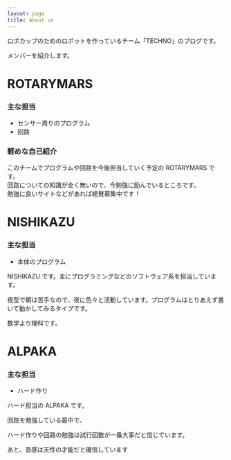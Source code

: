 ```yaml
---
layout: page
title: About us
---
```


ロボカップのためのロボットを作っているチーム「TECHNO」のブログです。

メンバーを紹介します。

# ROTARYMARS

### 主な担当

- センサー周りのプログラム
- 回路

### 軽めな自己紹介

このチームでプログラムや回路を今後担当していく予定の ROTARYMARS です。<br>
回路についての知識が全く無いので、今勉強に励んでいるところです。<br>
勉強に良いサイトなどがあれば絶賛募集中です！

# NISHIKAZU

### 主な担当

- 本体のプログラム

NISHIKAZU です。主にプログラミングなどのソフトウェア系を担当しています。

夜型で朝は苦手なので、夜に色々と活動しています。プログラムはとりあえず書いて動かしてみるタイプです。

数学より理科です。

# ALPAKA

### 主な担当

- ハード作り

ハード担当の ALPAKA です。

回路を勉強している最中で、

ハード作りや回路の勉強は試行回数が一番大事だと信じています。

あと、音感は天性の才能だと確信しています
